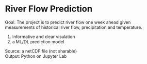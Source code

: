    River Flow Prediction   
=========================== 

Goal:  The project is to predict river flow one week ahead given measurements of historical river flow, precipitation and temperature.    
1. Informative and clear visulation    
2. a ML/DL prediction model     
   
Source: a netCDF file (not sharable)    
Output: Python on Jupyter Lab    
   
